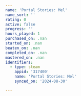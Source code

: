 ```yaml
---
name: 'Portal Stories: Mel'
name_sort: ''
rating: 0
active: false
progress: ''
hours_played: 1
purchased_on: .nan
started_on: .nan
beaten_on: .nan
completed_on: .nan
mastered_on: .nan
identifiers:
  - type: steam
    appid: '317400'
    name: 'Portal Stories: Mel'
    synced_on: '2024-08-30'

---
```

